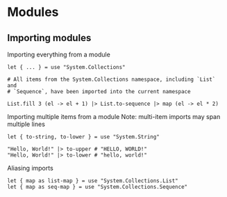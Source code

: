 # Modules

## Importing modules

Importing everything from a module

```aml
let { ... } = use "System.Collections"

# All items from the System.Collections namespace, including `List` and
# `Sequence`, have been imported into the current namespace

List.fill 3 (el -> el + 1) |> List.to-sequence |> map (el -> el * 2)
```

Importing multiple items from a module
Note: multi-item imports may span multiple lines

```aml
let { to-string, to-lower } = use "System.String"

"Hello, World!" |> to-upper # "HELLO, WORLD!"
"Hello, World!" |> to-lower # "hello, world!"
```

Aliasing imports

```aml
let { map as list-map } = use "System.Collections.List"
let { map as seq-map } = use "System.Collections.Sequence"
```
